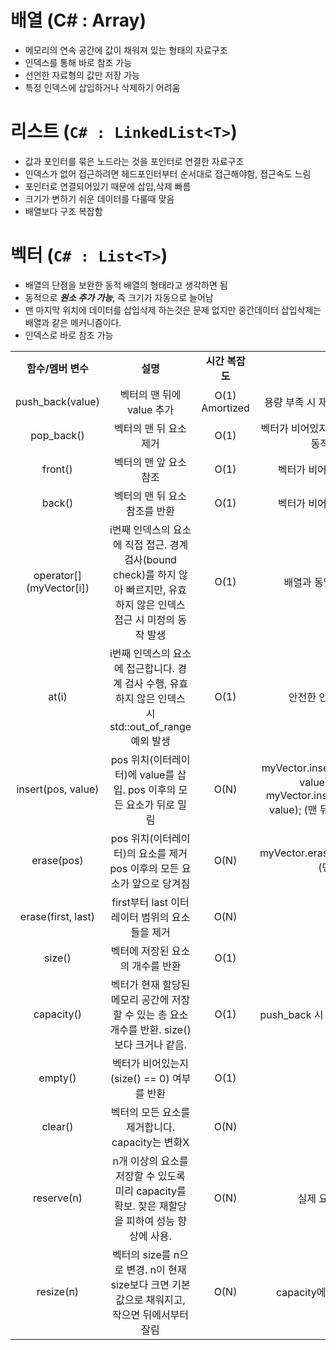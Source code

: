 # **배열** (C# : Array)

- 메모리의 연속 공간에 값이 채워져 있는 형태의 자료구조
- 인덱스를 통해 바로 참조 가능
- 선언한 자료형의 값만 저장 가능
- 특정 인덱스에 삽입하거나 삭제하기 어려움 

# **리스트** (`C# : LinkedList<T>`)

- 값과 포인터를 묶은 노드라는 것을 포인터로 연결한 자료구조
- 인덱스가 없어 접근하려면 헤드포인터부터 순서대로 접근해야함, 접근속도 느림
- 포인터로 연결되어있기 때문에 삽입,삭제 빠름
- 크기가 변하기 쉬운 데이터를 다룰때 맞음
- 배열보다 구조 복잡함

# **벡터** (`C# : List<T>`)

- 배열의 단점을 보완한 동적 배열의 형태라고 생각하면 됨
- 동적으로 ***원소 추가 가능***, 즉 크기가 자동으로 늘어남
- 맨 마지막 위치에 데이터를 삽입삭제 하는것은 문제 없지만 중간데이터 삽입삭제는 배열과 같은 메커니즘이다.
- 인덱스로 바로 참조 가능


|                          |                                                                                |                |                                                                                                                  |
| :----------------------: | :----------------------------------------------------------------------------: | :------------: | :--------------------------------------------------------------------------------------------------------------: |
|       **함수/멤버 변수**       |                                     **설명**                                     |   **시간 복잡도**   |                                                      **비고**                                                      |
|     push_back(value)     |                               벡터의 맨 뒤에 value 추가                                | O(1) Amortized |                                             용량 부족 시 재할당 발생 (O(N) 가능)                                             |
|        pop_back()        |                                 벡터의 맨 뒤 요소 제거                                  |      O(1)      |                                         벡터가 비어있지 않을 때만 사용 (미정의 동작 발생 가능)                                         |
|         front()          |                                 벡터의 맨 앞 요소 참조                                  |      O(1)      |                                                벡터가 비어있지 않을 때만 사용                                                 |
|          back()          |                               벡터의 맨 뒤 요소 참조를 반환                                |      O(1)      |                                                벡터가 비어있지 않을 때만 사용                                                 |
| operator[] (myVector[i]) | i번째 인덱스의 요소에 직접 접근. 경계 검사(bound check)를 하지 않아 빠르지만, 유효하지 않은 인덱스 접근 시 미정의 동작 발생 |      O(1)      |                                                 배열과 동일한 방식으로 접근                                                  |
|          at(i)           |      i번째 인덱스의 요소에 접근합니다. 경계 검사 수행, 유효하지 않은 인덱스 시 std::out_of_range 예외 발생       |      O(1)      |                                                  안전한 인덱스 접근에 사용                                                  |
|    insert(pos, value)    |                 pos 위치(이터레이터)에 value를 삽입. pos 이후의 모든 요소가 뒤로 밀림                 |      O(N)      | myVector.insert(myVector.begin(), value); (맨 앞 삽입), myVector.insert(myVector.end(), value); (맨 뒤 삽입 = push_back) |
|        erase(pos)        |                  pos 위치(이터레이터)의 요소를 제거 pos 이후의 모든 요소가 앞으로 당겨짐                  |      O(N)      |                                    myVector.erase(myVector.begin()); (맨 앞 제거)                                    |
|    erase(first, last)    |                         first부터 last 이터레이터 범위의 요소들을 제거                         |      O(N)      |                                                                                                                  |
|          size()          |                               벡터에 저장된 요소의 개수를 반환                               |      O(1)      |                                                                                                                  |
|        capacity()        |           벡터가 현재 할당된 메모리 공간에 저장할 수 있는 총 요소 개수를 반환. size()보다 크거나 같음.            |      O(1)      |                                            push_back 시 재할당 여부 예측에 유용                                             |
|         empty()          |                         벡터가 비어있는지(size() == 0) 여부를 반환                          |      O(1)      |                                                                                                                  |
|         clear()          |                        벡터의 모든 요소를 제거합니다. capacity는 변화X                         |      O(N)      |                                                                                                                  |
|        reserve(n)        |          n개 이상의 요소를 저장할 수 있도록 미리 capacity를 확보. 잦은 재할당을 피하여 성능 향상에 사용.          |      O(N)      |                                                   실제 요소 추가는 아님                                                   |
|        resize(n)         |           벡터의 size를 n으로 변경. n이 현재 size보다 크면 기본값으로 채워지고, 작으면 뒤에서부터 잘림           |      O(N)      |                                              capacity에도 영향을 줄 수 있음                                               |


